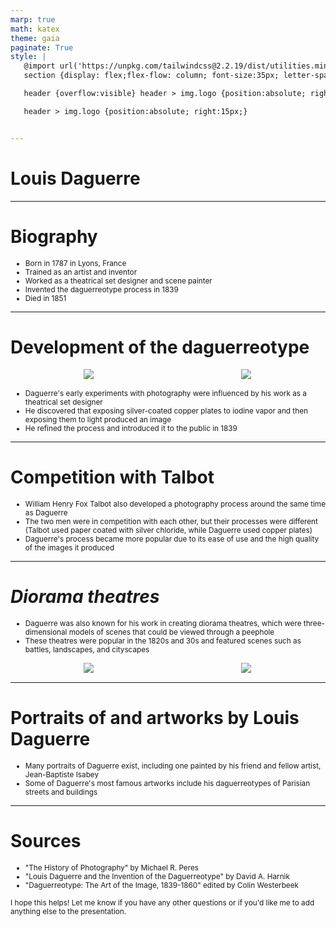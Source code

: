 ```yaml
---
marp: true
math: katex
theme: gaia
paginate: True
style: |
   @import url('https://unpkg.com/tailwindcss@2.2.19/dist/utilities.min.css');
   section {display: flex;flex-flow: column; font-size:35px; letter-spacing:1.4px;}

   header {overflow:visible} header > img.logo {position:absolute; right:15px;}

   header > img.logo {position:absolute; right:15px;}


---
```

<!-- backgroundImage: url('backgrounds/hhholographic (1).png') -->
<!-- _class: lead -->

 # Louis Daguerre

---
<style scoped>p,li {font-size:0.80em}</style>

 # **Biography**
- Born in 1787 in Lyons, France
- Trained as an artist and inventor
- Worked as a theatrical set designer and scene painter
- Invented the daguerreotype process in 1839
- Died in 1851


---
<style scoped>p,li {font-size:0.80em}</style>

 # Development of the daguerreotype
<div style="display: flex; flex: 1 1 auto; flex-flow: row; min-height: 0"><div style="display: flex; flex: 1 1 auto; justify-content: center;min-height:0;min-width:0; margin-bottom:0.1em;;margin-right:0.15em">
<img style='object-fit: contain; max-height:100%; max-width:100%; background-color: rgba(0,0,0,0);' src='https://upload.wikimedia.org/wikipedia/commons/thumb/d/d4/Louis_Daguerre_engraving.jpg/170px-Louis_Daguerre_engraving.jpg'/>
</div>
<div style="display: flex; flex: 1 1 auto; justify-content: center;min-height:0;min-width:0; margin-bottom:0.1em;;margin-right:0.15em">
<img style='object-fit: contain; max-height:100%; max-width:100%; background-color: rgba(0,0,0,0);' src='https://upload.wikimedia.org/wikipedia/commons/thumb/5/57/Boulevard_du_Temple_by_Daguerre_%28unmirrored%29.jpg/220px-Boulevard_du_Temple_by_Daguerre_%28unmirrored%29.jpg'/>
</div>
</div>

- Daguerre's early experiments with photography were influenced by his work as a theatrical set designer
- He discovered that exposing silver-coated copper plates to iodine vapor and then exposing them to light produced an image
- He refined the process and introduced it to the public in 1839

---
<style scoped>p,li {font-size:0.88em}</style>

 # Competition with Talbot
- William Henry Fox Talbot also developed a photography process around the same time as Daguerre
- The two men were in competition with each other, but their processes were different (Talbot used paper coated with silver chloride, while Daguerre used copper plates)
- Daguerre's process became more popular due to its ease of use and the high quality of the images it produced


---
<style scoped>p,li {font-size:0.84em}</style>

 # _Diorama theatres_
- Daguerre was also known for his work in creating diorama theatres, which were three-dimensional models of scenes that could be viewed through a peephole
- These theatres were popular in the 1820s and 30s and featured scenes such as battles, landscapes, and cityscapes
<div style="display: flex; flex: 1 1 auto; flex-flow: row; min-height: 0"><div style="display: flex; flex: 1 1 auto; justify-content: center;min-height:0;min-width:0; margin-bottom:0.1em;;margin-right:0.15em">
<img style='object-fit: contain; max-height:100%; max-width:100%; background-color: rgba(0,0,0,0);' src='https://upload.wikimedia.org/wikipedia/commons/thumb/2/2c/Diorama_Aktie_von_1822.png/200px-Diorama_Aktie_von_1822.png'/>
</div>
<div style="display: flex; flex: 1 1 auto; justify-content: center;min-height:0;min-width:0; margin-bottom:0.1em;;margin-right:0.15em">
<img style='object-fit: contain; max-height:100%; max-width:100%; background-color: rgba(0,0,0,0);' src='https://upload.wikimedia.org/wikipedia/commons/thumb/5/5e/Diorama_diagram.jpg/200px-Diorama_diagram.jpg'/>
</div>
</div>


---
<style scoped>p,li {font-size:0.92em}</style>

 # Portraits of and artworks by Louis Daguerre

- Many portraits of Daguerre exist, including one painted by his friend and fellow artist, Jean-Baptiste Isabey
- Some of Daguerre's most famous artworks include his daguerreotypes of Parisian streets and buildings

---
<style scoped>p,li {font-size:0.84em}</style>

 # **Sources**
- "The History of Photography" by Michael R. Peres
- "Louis Daguerre and the Invention of the Daguerreotype" by David A. Harnik
- "Daguerreotype: The Art of the Image, 1839-1860" edited by Colin Westerbeek

I hope this helps! Let me know if you have any other questions or if you'd like me to add anything else to the presentation.

